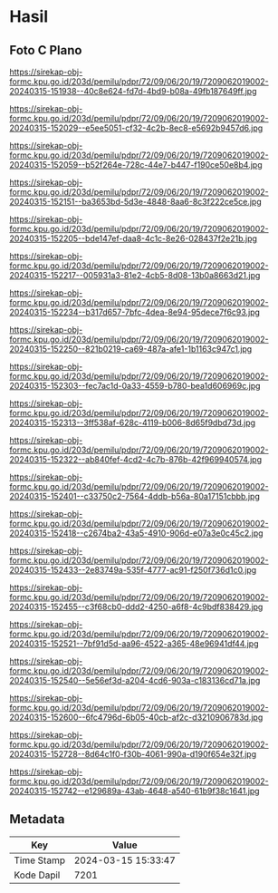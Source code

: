 # Hasil

## Foto C Plano

https://sirekap-obj-formc.kpu.go.id/203d/pemilu/pdpr/72/09/06/20/19/7209062019002-20240315-151938--40c8e624-fd7d-4bd9-b08a-49fb187649ff.jpg

https://sirekap-obj-formc.kpu.go.id/203d/pemilu/pdpr/72/09/06/20/19/7209062019002-20240315-152029--e5ee5051-cf32-4c2b-8ec8-e5692b9457d6.jpg

https://sirekap-obj-formc.kpu.go.id/203d/pemilu/pdpr/72/09/06/20/19/7209062019002-20240315-152059--b52f264e-728c-44e7-b447-f190ce50e8b4.jpg

https://sirekap-obj-formc.kpu.go.id/203d/pemilu/pdpr/72/09/06/20/19/7209062019002-20240315-152151--ba3653bd-5d3e-4848-8aa6-8c3f222ce5ce.jpg

https://sirekap-obj-formc.kpu.go.id/203d/pemilu/pdpr/72/09/06/20/19/7209062019002-20240315-152205--bde147ef-daa8-4c1c-8e26-028437f2e21b.jpg

https://sirekap-obj-formc.kpu.go.id/203d/pemilu/pdpr/72/09/06/20/19/7209062019002-20240315-152217--005931a3-81e2-4cb5-8d08-13b0a8663d21.jpg

https://sirekap-obj-formc.kpu.go.id/203d/pemilu/pdpr/72/09/06/20/19/7209062019002-20240315-152234--b317d657-7bfc-4dea-8e94-95dece7f6c93.jpg

https://sirekap-obj-formc.kpu.go.id/203d/pemilu/pdpr/72/09/06/20/19/7209062019002-20240315-152250--821b0219-ca69-487a-afe1-1b1163c947c1.jpg

https://sirekap-obj-formc.kpu.go.id/203d/pemilu/pdpr/72/09/06/20/19/7209062019002-20240315-152303--fec7ac1d-0a33-4559-b780-bea1d606969c.jpg

https://sirekap-obj-formc.kpu.go.id/203d/pemilu/pdpr/72/09/06/20/19/7209062019002-20240315-152313--3ff538af-628c-4119-b006-8d65f9dbd73d.jpg

https://sirekap-obj-formc.kpu.go.id/203d/pemilu/pdpr/72/09/06/20/19/7209062019002-20240315-152322--ab840fef-4cd2-4c7b-876b-42f969940574.jpg

https://sirekap-obj-formc.kpu.go.id/203d/pemilu/pdpr/72/09/06/20/19/7209062019002-20240315-152401--c33750c2-7564-4ddb-b56a-80a17151cbbb.jpg

https://sirekap-obj-formc.kpu.go.id/203d/pemilu/pdpr/72/09/06/20/19/7209062019002-20240315-152418--c2674ba2-43a5-4910-906d-e07a3e0c45c2.jpg

https://sirekap-obj-formc.kpu.go.id/203d/pemilu/pdpr/72/09/06/20/19/7209062019002-20240315-152433--2e83749a-535f-4777-ac91-f250f736d1c0.jpg

https://sirekap-obj-formc.kpu.go.id/203d/pemilu/pdpr/72/09/06/20/19/7209062019002-20240315-152455--c3f68cb0-ddd2-4250-a6f8-4c9bdf838429.jpg

https://sirekap-obj-formc.kpu.go.id/203d/pemilu/pdpr/72/09/06/20/19/7209062019002-20240315-152521--7bf91d5d-aa96-4522-a365-48e96941df44.jpg

https://sirekap-obj-formc.kpu.go.id/203d/pemilu/pdpr/72/09/06/20/19/7209062019002-20240315-152540--5e56ef3d-a204-4cd6-903a-c183136cd71a.jpg

https://sirekap-obj-formc.kpu.go.id/203d/pemilu/pdpr/72/09/06/20/19/7209062019002-20240315-152600--6fc4796d-6b05-40cb-af2c-d3210906783d.jpg

https://sirekap-obj-formc.kpu.go.id/203d/pemilu/pdpr/72/09/06/20/19/7209062019002-20240315-152728--8d64c1f0-f30b-4061-990a-d190f654e32f.jpg

https://sirekap-obj-formc.kpu.go.id/203d/pemilu/pdpr/72/09/06/20/19/7209062019002-20240315-152742--e129689a-43ab-4648-a540-61b9f38c1641.jpg


## Metadata

| Key        | Value               |
| ---------- | ------------------- |
| Time Stamp | 2024-03-15 15:33:47 |
| Kode Dapil | 7201                |



